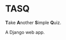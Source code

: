# TASQ
<strong>T</strong>ake <strong>A</strong>nother <strong>S</strong>imple <strong>Q</strong>uiz.

A Django web app.
